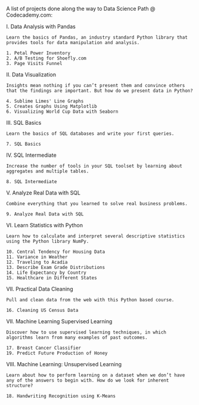 A list of projects done along the way to Data Science Path @ Codecademy.com:

I. Data Analysis with Pandas

    Learn the basics of Pandas, an industry standard Python library that provides tools for data manipulation and analysis.

    1. Petal Power Inventory
    2. A/B Testing for Shoefly.com
    3. Page Visits Funnel

II. Data Visualization
    
    Insights mean nothing if you can’t present them and convince others that the findings are important. But how do we present data in Python?

    4. Sublime Limes' Line Graphs
    5. Creates Graphs Using Matplotlib
    6. Visualizing World Cup Data with Seaborn

III. SQL Basics
    
    Learn the basics of SQL databases and write your first queries.

    7. SQL Basics

IV. SQL Intermediate

    Increase the number of tools in your SQL toolset by learning about aggregates and multiple tables.

    8. SQL Intermediate

V. Analyze Real Data with SQL

    Combine everything that you learned to solve real business problems.

    9. Analyze Real Data with SQL

VI. Learn Statistics with Python
    
    Learn how to calculate and interpret several descriptive statistics using the Python library NumPy.

    10. Central Tendency for Housing Data
    11. Variance in Weather
    12. Traveling to Acadia
    13. Describe Exam Grade Distributions
    14. Life Expectancy by Country
    15. Healthcare in Different States

VII. Practical Data Cleaning

    Pull and clean data from the web with this Python based course.

    16. Cleaning US Census Data

VII. Machine Learning Supervised Learning

    Discover how to use supervised learning techniques, in which algorithms learn from many examples of past outcomes.
    
    17. Breast Cancer Classifier
    19. Predict Future Production of Honey

VIII. Machine Learning: Unsupervised Learning
    
    Learn about how to perform learning on a dataset when we don’t have any of the answers to begin with. How do we look for inherent structure?

    18. Handwriting Recognition using K-Means
